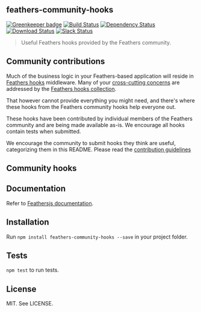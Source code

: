## feathers-community-hooks

[![Greenkeeper badge](https://badges.greenkeeper.io/feathersjs/feathers-hooks-common.svg)](https://greenkeeper.io/)
[![Build Status](https://travis-ci.org/feathersjs/feathers-hooks-common.svg?branch=master)](https://travis-ci.org/eddyystop/feathers-hooks-common)
[![Dependency Status](https://img.shields.io/david/feathersjs/feathers.svg?style=flat-square)](https://david-dm.org/feathersjs/feathers-hooks-common)
[![Download Status](https://img.shields.io/npm/dm/feathers.svg?style=flat-square)](https://www.npmjs.com/package/feathers-hooks-common)
[![Slack Status](http://slack.feathersjs.com/badge.svg)](http://slack.feathersjs.com)

> Useful Feathers hooks provided by the Feathers community.

## Community contributions

Much of the business logic in your Feathers-based application will reside in
[Feathers hooks](https://docs.feathersjs.com/api/hooks.html) middleware.
Many of your
[cross-cutting concerns](https://stackoverflow.com/questions/23700540/cross-cutting-concern-example)
are addressed by the
[Feathers hooks collection](https://docs.feathersjs.com/api/hooks-common.html).

That however cannot provide everything you might need,
and there's where these hooks from the Feathers community hooks help everyone out.
 
These hooks have been contributed by individual members of the Feathers community
and are being made available as-is.
We encourage all hooks contain tests when submitted.

We encourage the community to submit hooks they think are useful,
categorizing them in this README.
Please read the [contribution guidelines]()

## Community hooks

## Documentation

Refer to [Feathersjs documentation](https://docs.feathersjs.com). 

## Installation

Run `npm install feathers-community-hooks --save` in your project folder.

## Tests

`npm test` to run tests.

## License

MIT. See LICENSE.
